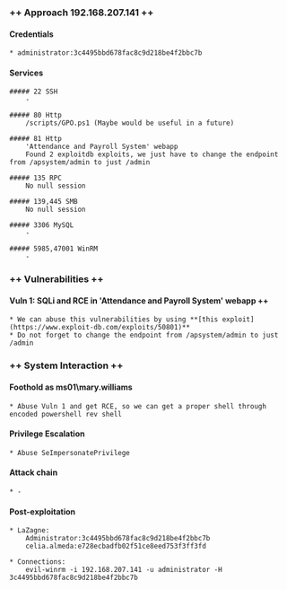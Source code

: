 ### ++ Approach 192.168.207.141 ++
#### Credentials
	* administrator:3c4495bbd678fac8c9d218be4f2bbc7b

#### Services
	##### 22 SSH
		- 

	##### 80 Http
		/scripts/GPO.ps1 (Maybe would be useful in a future)

	##### 81 Http
		'Attendance and Payroll System' webapp
		Found 2 exploitdb exploits, we just have to change the endpoint from /apsystem/admin to just /admin

	##### 135 RPC
		No null session

	##### 139,445 SMB
		No null session

	##### 3306 MySQL
		-

	##### 5985,47001 WinRM
		-

### ++ Vulnerabilities ++

#### Vuln 1: SQLi and RCE in 'Attendance and Payroll System' webapp ++
	* We can abuse this vulnerabilities by using **[this exploit](https://www.exploit-db.com/exploits/50801)**
	* Do not forget to change the endpoint from /apsystem/admin to just /admin

### ++ System Interaction ++
#### Foothold as ms01\mary.williams
	* Abuse Vuln 1 and get RCE, so we can get a proper shell through encoded powershell rev shell

#### Privilege Escalation 
	* Abuse SeImpersonatePrivilege

#### Attack chain
	* -
	
#### Post-exploitation 
	* LaZagne:
		Administrator:3c4495bbd678fac8c9d218be4f2bbc7b
		celia.almeda:e728ecbadfb02f51ce8eed753f3ff3fd

	* Connections:
		evil-winrm -i 192.168.207.141 -u administrator -H 3c4495bbd678fac8c9d218be4f2bbc7b